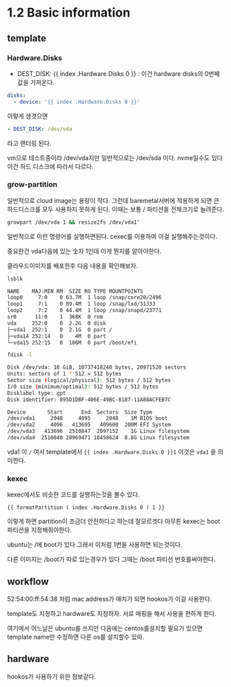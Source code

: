 # 1.2 Basic information

## template

### Hardware.Disks

- DEST_DISK: {{ index .Hardware.Disks 0 }} :
  이건 hardware disks의 0번째 값을 가져온다.

```yaml
disks:
  - device: '{{ index .Hardware.Disks 0 }}'
```

이렇게 생겻으면

```yaml
- DEST_DISK: /dev/vda
```

라고 랜더링 된다.

vm으로 테스트중이라 /dev/vda지만 일반적으로는 /dev/sda 이다.
nvme일수도 있다 이건 하드 디스크에 따라서 다르다.

### grow-partition

일반적으로 cloud image는 용량이 작다. 그런데 baremetal서버에 적용하게 되면 큰 하드디스크를 모두 사용하지 못하게 된다. 이때는 보통 / 파티션을 전체크기로 늘려준다.

```sh
growpart /dev/vda 1 && resize2fs /dev/vda1"
```

일반적으로 이런 명령어를 실행하면된다. cexec를 이용하여 이걸 실행해주는것이다.

중요한건 vda다음에 있는 숫자 1인데 이게 뭔지를 알아야한다.

클라우드이미지를 배포한후 다음 내용을 확인해보자.

```sh
lsblk

NAME    MAJ:MIN RM  SIZE RO TYPE MOUNTPOINTS
loop0     7:0    0 63.7M  1 loop /snap/core20/2496
loop1     7:1    0 89.4M  1 loop /snap/lxd/31333
loop2     7:2    0 44.4M  1 loop /snap/snapd/23771
sr0      11:0    1  368K  0 rom
vda     252:0    0  2.2G  0 disk
├─vda1  252:1    0  2.1G  0 part /
├─vda14 252:14   0    4M  0 part
└─vda15 252:15   0  106M  0 part /boot/efi

fdisk -l

Disk /dev/vda: 10 GiB, 10737418240 bytes, 20971520 sectors
Units: sectors of 1 * 512 = 512 bytes
Sector size (logical/physical): 512 bytes / 512 bytes
I/O size (minimum/optimal): 512 bytes / 512 bytes
Disklabel type: gpt
Disk identifier: 895D1DBF-406E-49BC-8187-11A88ACFEB7C

Device       Start      End  Sectors  Size Type
/dev/vda1     2048     4095     2048    1M BIOS boot
/dev/vda2     4096   413695   409600  200M EFI System
/dev/vda3   413696  2510847  2097152    1G Linux filesystem
/dev/vda4  2510848 20969471 18458624  8.8G Linux filesystem
```

vda1 이 `/` 여서 template에서 `{{ index .Hardware.Disks 0 }}1` 이것은 `vda1` 을 의미한다.

### kexec

kexec에서도 비슷한 코드를 실행하는것을 볼수 있다.

`{{ formatPartition ( index .Hardware.Disks 0 ) 1 }}`

이렇게 하면 partition이 조금더 안전하다고 하는데 잘모르겟다 아무튼 kexec는 boot 파티션을 지정해줘야한다.

ubuntu는 /에 boot가 있다 그래서 이처럼 1번을 사용하면 되는것이다.

다른 이미지는 /boot가 따로 있는경우가 있다 그때는 /boot 파티션 번호를써야한다.

## workflow

52:54:00:ff:54:38 처럼 mac address가 매치가 되면 hookos가 이걸 사용한다.

template도 지정하고 hardware도 지정하자. 서로 매핑을 해서 사용을 편하게 한다.

여기에서 어느날은 ubuntu를 쓰지만 다음에는 centos를설치할 필요가 있으면 template name만 수정하면 다른 os를 설치할수 있따.

## hardware

hookos가 사용하기 위한 정보같다.
